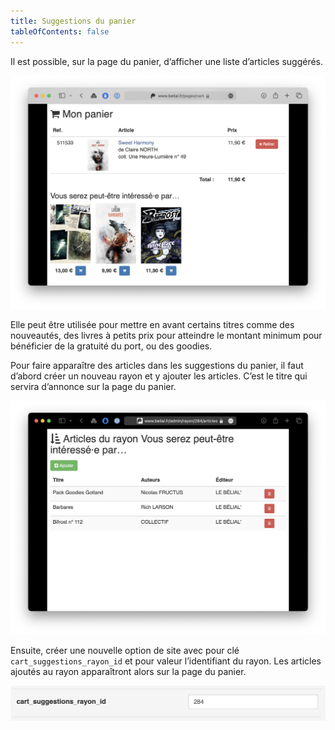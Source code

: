 ```yaml
---
title: Suggestions du panier
tableOfContents: false
---
```


Il est possible, sur la page du panier, d’afficher une liste d’articles suggérés.

![Suggestions du panier](../../../assets/configurer/suggestions-du-panier.png)

Elle peut être utilisée pour mettre en avant certains titres comme des nouveautés, des livres à petits prix pour
atteindre le montant minimum pour bénéficier de la gratuité du port, ou des goodies.

Pour faire apparaître des articles dans les suggestions du panier, il faut d’abord créer un nouveau rayon et y ajouter
les articles. C’est le titre qui servira d’annonce sur la page du panier.

![Configuration du rayon](../../../assets/configurer/configuration-du-rayon.png)

Ensuite, créer une nouvelle option de site avec pour clé `cart_suggestions_rayon_id` et pour valeur l’identifiant du
rayon. Les articles ajoutés au rayon apparaîtront alors sur la page du panier.

![Ajout de l'option de site](../../../assets/configurer/ajout-option-de-site.png)
